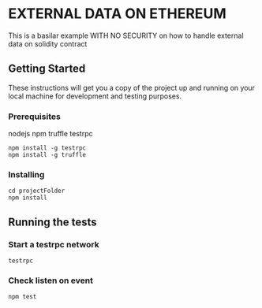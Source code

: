 
# EXTERNAL DATA ON ETHEREUM

This is a basilar example WITH NO SECURITY on how to handle external data on solidity contract

## Getting Started

These instructions will get you a copy of the project up and running on your local machine for development and testing purposes. 

### Prerequisites

nodejs
npm
truffle
testrpc


```
npm install -g testrpc
npm install -g truffle
```

### Installing


```
cd projectFolder
npm install
```


## Running the tests

### Start a testrpc network

```
testrpc
```

### Check listen on event

```
npm test
```



